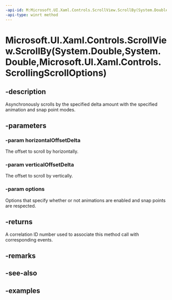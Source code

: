 ```yaml
---
-api-id: M:Microsoft.UI.Xaml.Controls.ScrollView.ScrollBy(System.Double,System.Double,Microsoft.UI.Xaml.Controls.ScrollingScrollOptions)
-api-type: winrt method
---
```


# Microsoft.UI.Xaml.Controls.ScrollView.ScrollBy(System.Double,System.Double,Microsoft.UI.Xaml.Controls.ScrollingScrollOptions)

<!--
public int ScrollBy (double horizontalOffsetDelta, double verticalOffsetDelta, Microsoft.UI.Xaml.Controls.ScrollingScrollOptions options);
-->

## -description

Asynchronously scrolls by the specified delta amount with the specified animation and snap point modes.

## -parameters

### -param horizontalOffsetDelta

The offset to scroll by horizontally.

### -param verticalOffsetDelta

The offset to scroll by vertically.

### -param options

Options that specify whether or not animations are enabled and snap points are respected.

## -returns

A correlation ID number used to associate this method call with corresponding events.

## -remarks

## -see-also

## -examples
